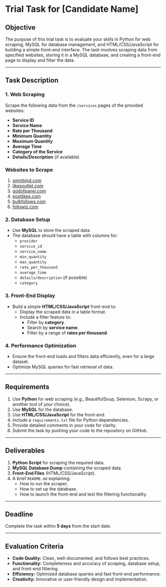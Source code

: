 # Trial Task for [Candidate Name]

## Objective
The purpose of this trial task is to evaluate your skills in Python for web scraping, MySQL for database management, and HTML/CSS/JavaScript for building a simple front-end interface. The task involves scraping data from specified websites, storing it in a MySQL database, and creating a front-end page to display and filter the data.

---

## Task Description
### **1. Web Scraping**
Scrape the following data from the `/services` pages of the provided websites:
- **Service ID**
- **Service Name**
- **Rate per Thousand**
- **Minimum Quantity**
- **Maximum Quantity**
- **Average Time**
- **Category of the Service**
- **Details/Description** (if available)

### **Websites to Scrape**
1. [smmbind.com](https://smmbind.com)
2. [likesoutlet.com](https://likesoutlet.com)
3. [godofpanel.com](https://godofpanel.com)
4. [postlikes.com](https://postlikes.com)
5. [bulkfollows.com](https://bulkfollows.com)
6. [followiz.com](https://followiz.com)

### **2. Database Setup**
- Use **MySQL** to store the scraped data.
- The database should have a table with columns for:
  - `provider`
  - `service_id`
  - `service_name`
  - `min_quantity`
  - `max_quantity`
  - `rate_per_thousand`
  - `average_time`
  - `details/description` (if possible)
  - `category`
  

### **3. Front-End Display**
- Build a simple **HTML/CSS/JavaScript** front-end to:
  - Display the scraped data in a table format.
  - Include a filter feature to:
    - Filter by **category**.
    - Search by **service name**.
    - Filter by a range of **rates per thousand**.

### **4. Performance Optimization**
- Ensure the front-end loads and filters data efficiently, even for a large dataset.
- Optimize MySQL queries for fast retrieval of data.

---

## Requirements
1. Use **Python** for web scraping (e.g., BeautifulSoup, Selenium, Scrapy, or another tool of your choice).
2. Use **MySQL** for the database.
3. Use **HTML/CSS/JavaScript** for the front-end.
4. Include a `requirements.txt` file for Python dependencies.
5. Provide detailed comments in your code for clarity.
6. Submit the task by pushing your code to the repository on GitHub.

---

## Deliverables
1. **Python Script** for scraping the required data.
2. **MySQL Database Dump** containing the scraped data.
3. **Front-End Files** (HTML/CSS/JavaScript).
4. A brief `README.md` explaining:
   - How to run the scraper.
   - How to set up the database.
   - How to launch the front-end and test the filtering functionality.

---

## Deadline
Complete the task within **5 days** from the start date.

---

## Evaluation Criteria
- **Code Quality:** Clean, well-documented, and follows best practices.
- **Functionality:** Completeness and accuracy of scraping, database setup, and front-end filtering.
- **Efficiency:** Optimized database queries and fast front-end performance.
- **Creativity:** Innovative or user-friendly design and implementation.
